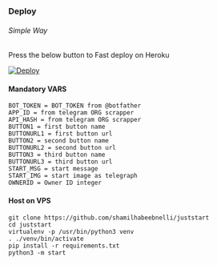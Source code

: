 ### Deploy

###### Simple Way
Press the below button to Fast deploy on Heroku

[![Deploy](https://www.herokucdn.com/deploy/button.svg)](https://heroku.com/deploy?template=https://heroku.com/deploy?template=https://github.com/shamilhabeebnelli/juststart)

#### Mandatory VARS
```
BOT_TOKEN = BOT_TOKEN from @botfather
APP_ID = from telegram ORG scrapper
API_HASH = from telegram ORG scrapper
BUTTON1 = first button name
BUTTONURL1 = first button url
BUTTON2 = second button name
BUTTONURL2 = second button url
BUTTON3 = third button name
BUTTONURL3 = third button url
START_MSG = start message
START_IMG = start image as telegraph
OWNERID = Owner ID integer
````

#### Host on VPS
```
git clone https://github.com/shamilhabeebnelli/juststart
cd juststart
virtualenv -p /usr/bin/python3 venv
. ./venv/bin/activate
pip install -r requirements.txt
python3 -m start
````
